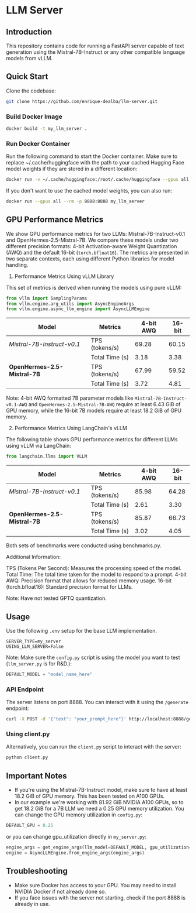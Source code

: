# LLM Server

## Introduction

This repository contains code for running a FastAPI server capable of text generation using the Mistral-7B-Instruct or any other compatible language models from vLLM.

## Quick Start
Clone the codebase:
```sh
git clone https://github.com/enrique-dealba/llm-server.git
```

### Build Docker Image
```sh
docker build -t my_llm_server .
```

### Run Docker Container
Run the following command to start the Docker container. Make sure to replace ~/.cache/huggingface with the path to your cached Hugging Face model weights if they are stored in a different location:
```sh
docker run -v ~/.cache/huggingface:/root/.cache/huggingface --gpus all --name llm -p 8888:8888 my_llm_server
```

If you don't want to use the cached model weights, you can also run:
```sh
docker run --gpus all --rm -p 8888:8888 my_llm_server
```

## GPU Performance Metrics

We show GPU performance metrics for two LLMs: Mistral-7B-Instruct-v0.1 and OpenHermes-2.5-Mistral-7B. We compare these models under two different precision formats: 4-bit Activation-aware Weight Quantization (AWQ) and the default 16-bit (`torch.bfloat16`). The metrics are presented in two separate contexts, each using different Python libraries for model handling.

1. Performance Metrics Using vLLM Library

This set of metrics is derived when running the models using pure vLLM:
```python
from vllm import SamplingParams
from vllm.engine.arg_utils import AsyncEngineArgs
from vllm.engine.async_llm_engine import AsyncLLMEngine
```

| Model | Metrics | 4-bit AWQ | 16-bit |
|-------|--------|-----------|--------|
| *Mistral-7B-Instruct-v0.1* | TPS (tokens/s) | 69.28 | 60.15 |
| | Total Time (s) | 3.18 | 3.38 |
| **OpenHermes-2.5-Mistral-7B** | TPS (tokens/s) | 67.99 | 59.52 |
| | Total Time (s) | 3.72 | 4.81 |

Note: 4-bit AWQ formatted 7B parameter models like `Mistral-7B-Instruct-v0.1-AWQ` and `OpenHermes-2.5-Mistral-7B-AWQ` require at least 6.43 GiB of GPU memory, while the 16-bit 7B models require at least 18.2 GiB of GPU memory.

2. Performance Metrics Using LangChain's vLLM

The following table shows GPU performance metrics for different LLMs using vLLM via LangChain:
```python
from langchain.llms import VLLM
```

| Model | Metrics | 4-bit AWQ | 16-bit |
|-------|--------|-----------|--------|
| *Mistral-7B-Instruct-v0.1* | TPS (tokens/s) | 85.98 | 64.28 |
| | Total Time (s) | 2.61 | 3.30 |
| **OpenHermes-2.5-Mistral-7B** | TPS (tokens/s) | 85.87 | 66.73 |
| | Total Time (s) | 3.02 | 4.05 |

Both sets of benchmarks were conducted using benchmarks.py.

Additional Information:

TPS (Tokens Per Second): Measures the processing speed of the model.
Total Time: The total time taken for the model to respond to a prompt.
4-bit AWQ: Precision format that allows for reduced memory usage.
16-bit (torch.bfloat16): Standard precision format for LLMs.

Note: Have not tested GPTQ quantization.

## Usage

Use the following `.env` setup for the base LLM implementation.
```.env
SERVER_TYPE=my_server
USING_LLM_SERVER=False
```

Note: Make sure the `config.py` script is using the model you want to test (`llm_server.py` is for R&D.):
```python
DEFAULT_MODEL = "model_name_here"
```

### API Endpoint
The server listens on port 8888. You can interact with it using the `/generate` endpoint:
```sh
curl -X POST -d '{"text": "your_prompt_here"}' http://localhost:8888/generate
```

### Using client.py
Alternatively, you can run the `client.py` script to interact with the server:
```sh
python client.py
```

## Important Notes
- If you're using the Mistral-7B-Instruct model, make sure to have at least 18.2 GiB of GPU memory. This has been tested on A100 GPUs.
- In our example we're working with 81.92 GiB NVIDIA A100 GPUs, so to get 18.2 GiB for a 7B LLM we need a 0.25 GPU memory utilization. You can change the GPU memory utilization in `config.py`:
```python
DEFAULT_GPU = 0.25
```
or you can change gpu_utilization directly in `my_server.py`:
```python
engine_args = get_engine_args(llm_model=DEFAULT_MODEL, gpu_utilization=DEFAULT_GPU)
engine = AsyncLLMEngine.from_engine_args(engine_args)
```

## Troubleshooting
- Make sure Docker has access to your GPU. You may need to install NVIDIA Docker if not already done so.
- If you face issues with the server not starting, check if the port 8888 is already in use.
